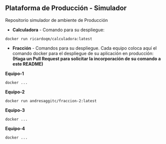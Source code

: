 ## Plataforma de Producción - Simulador

Repositorio simulador de ambiente de Producción

* **Calculadora** - Comando para su despliegue:
```
docker run ricardoqm/calculadora:latest

```

* **Fracción** - Comandos para su despliegue. Cada equipo coloca aquí el comando docker para el despliegue de su aplicación en producción: 
**(Haga un Pull Request para solicitar la incorporación de su comando a este README)**

**Equipo-1**
```
docker ...
```
**Equipo-2**
```
docker run andresaggitc/fraccion-2:latest
```
**Equipo-3**
```
docker ...
```
**Equipo-4**
```
docker ...
```
